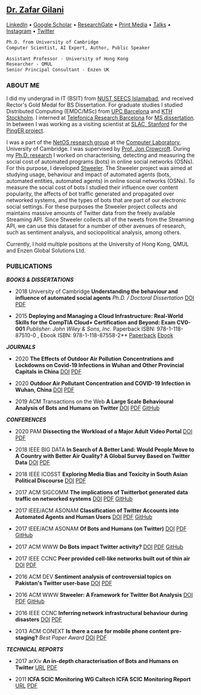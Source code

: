 ## [Dr. Zafar Gilani](https://uk.linkedin.com/in/zafargilani)

[LinkedIn](https://uk.linkedin.com/in/zafargilani) • [Google Scholar](https://scholar.google.co.uk/citations?user=x2DVQjEAAAAJ) • [ResearchGate](https://www.researchgate.net/profile/Zafar_Gilani) • [Print Media](https://docs.google.com/document/d/1vWydb-0SsHMJsQdpxE3YnHmctAQhG_Wn4jA6SNgOr4U/edit) • [Talks](https://docs.google.com/document/d/1uVA2W_aoNSKAC5o92tt3mc1AZFW7fbJb5OVo5xUrH6M/edit) • [Instagram](https://www.instagram.com/zafilani/) • [Twitter](https://twitter.com/zafilani)

``` markdown
Ph.D. from University of Cambridge
Computer Scientist, AI Expert, Author, Public Speaker

Assistant Professor - University of Hong Kong
Researcher - QMUL
Senior Principal Consultant - Enzen UK
```

### ABOUT ME

I did my undergrad in IT (BSIT) from [NUST SEECS Islamabad](http://seecs.nust.edu.pk/), and received Rector's Gold Medal for BS Dissertation. For graduate studies I studied Distributed Computing (EMDC/MSc) from [UPC Barcelona](https://www.ac.upc.edu/emdc) and [KTH Stockholm](https://www.kth.se/en/studies/master/emdc). I interned at [Telefonica Research Barcelona](http://www.tid.es/) for [MS dissertation](http://www.ac.upc.edu/emdc-master-thesis). In between I was working as a visiting scientist at [SLAC, Stanford](http://maggie.seecs.nust.edu.pk/team.html) for the [PingER project](https://en.wikipedia.org/wiki/PingER_Project).

I was a part of the [NetOS research group](http://www.cl.cam.ac.uk/research/srg/netos/) at the [Computer Laboratory](http://www.cl.cam.ac.uk/), University of Cambridge. I was supervised by [Prof. Jon Crowcroft](http://www.cl.cam.ac.uk/~jac22/). During my [Ph.D. research](https://doi.org/10.17863/CAM.26395) I worked on characterising, detecting and measuring the social cost of automated programs (bots) in online social networks (OSNs). For this purpose, I developed [Stweeler](https://github.com/zafargilani/stcs). The Stweeler project was aimed at studying usage, behaviour and impact of automated agents (bots, automated entities, automated agents) in online social networks (OSNs). To measure the social cost of bots I studied their influence over content popularity, the affects of bot traffic generated and propagated over networked systems, and the types of bots that are part of our electronic social settings. For these purposes the Stweeler project collects and maintains massive amounts of Twitter data from the freely available Streaming API. Since Stweeler collects all of the tweets from the Streaming API, we can use this dataset for a number of other avenues of research, such as sentiment analysis, and sociopolitical analysis, among others.

Currently, I hold multiple positions at the University of Hong Kong, QMUL and Enzen Global Solutions Ltd.

### PUBLICATIONS

**_BOOKS & DISSERTATIONS_**

- 2018 University of Cambridge **Understanding the behaviour and influence of automated social agents** _Ph.D. / Doctoral Dissertation_ [DOI](https://doi.org/10.17863/CAM.26395) [PDF](https://www.researchgate.net/publication/327279748_Understanding_the_behaviour_and_influence_of_automated_social_agents)

- 2015 **Deploying and Managing a Cloud Infrastructure: Real-World Skills for the CompTIA Cloud+ Certification and Beyond: Exam CV0-001** _Publisher: John Wiley & Sons, Inc._ Paperback ISBN: 978-1-118-87510-0 , Ebook ISBN: 978-1-118-87558-2** [Paperback](https://www.wiley.com/en-gb/Deploying+and+Managing+a+Cloud+Infrastructure%3A+Real+World+Skills+for+the+CompTIA+Cloud%2B+Certification+and+Beyond%3A+Exam+CV0+001-p-9781118875100) [Ebook](https://www.wiley.com/en-gb/Deploying+and+Managing+a+Cloud+Infrastructure%3A+Real+World+Skills+for+the+CompTIA+Cloud%2B+Certification+and+Beyond%3A+Exam+CV0+001-p-9781118875582)

**_JOURNALS_**

- 2020 **The Effects of Outdoor Air Pollution Concentrations and Lockdowns on Covid-19 Infections in Wuhan and Other Provincial Capitals in China** [DOI](https://doi.org/10.20944/preprints202003.0364.v1) [PDF](https://www.researchgate.net/publication/340168473_The_Effects_of_Outdoor_Air_Pollution_Concentrations_and_Lockdowns_on_Covid-19_Infections_in_Wuhan_and_Other_Provincial_Capitals_in_China)

- 2020 **Outdoor Air Pollutant Concentration and COVID-19 Infection in Wuhan, China** [DOI](https://doi.org/10.1101/2020.05.19.20106484) [PDF](https://www.researchgate.net/publication/341663017_Outdoor_Air_Pollutant_Concentration_and_COVID-19_Infection_in_Wuhan_China)

- 2019 ACM Transactions on the Web **A Large Scale Behavioural Analysis of Bots and Humans on Twitter** [DOI](https://doi.org/10.1145/3298789) [PDF](https://www.researchgate.net/publication/330921386_A_Large-scale_Behavioural_Analysis_of_Bots_and_Humans_on_Twitter) [GitHub](https://github.com/zafargilani/stcs)

**_CONFERENCES_**

- 2020 PAM **Dissecting the Workload of a Major Adult Video Portal** [DOI](https://doi.org/10.1007/978-3-030-44081-7_16) [PDF](https://www.researchgate.net/publication/339015209_Dissecting_the_Workload_of_a_Major_Adult_Video_Portal)

- 2018 IEEE BIG DATA **In Search of A Better Land: Would People Move to A Country with Better Air Quality? A Global Survey Based on Twitter Data** [DOI](https://doi.org/10.1109/BigData.2018.8622532) [PDF](https://www.researchgate.net/publication/330626159_In_Search_of_A_Better_Land_Would_People_Move_to_A_Country_with_Better_Air_Quality_A_Global_Survey_Based_on_Twitter_Data)

- 2018 IEEE ICOSST **Exploring Media Bias and Toxicity in South Asian Political Discourse** [DOI](https://doi.org/10.1109/ICOSST.2018.8632183) [PDF](https://www.researchgate.net/publication/329032752_Exploring_Media_Bias_and_Toxicity_in_South_Asian_Political_Discourse)

- 2017 ACM SIGCOMM **The implications of Twitterbot generated data traffic on networked systems** [DOI](https://doi.org/10.1145/3123878.3131983) [PDF](https://www.researchgate.net/publication/319277172_The_Implications_of_Twitterbot_Generated_Data_Traffic_on_Networked_Systems) [GitHub](https://github.com/zafargilani/stcs)

- 2017 IEEE/ACM ASONAM **Classification of Twitter Accounts into Automated Agents and Human Users** [DOI](https://doi.org/10.1145/3110025.3110091) [PDF](https://www.researchgate.net/publication/320107367_Classification_of_Twitter_Accounts_into_Automated_Agents_and_Human_Users) [GitHub](https://github.com/zafargilani/stcs)

- 2017 IEEE/ACM ASONAM **Of Bots and Humans (on Twitter)** [DOI](https://doi.org/10.1145/3110025.3110090) [PDF](https://www.researchgate.net/publication/320107567_Of_Bots_and_Humans_on_Twitter) [GitHub](https://github.com/zafargilani/stcs)

- 2017 ACM WWW **Do Bots impact Twitter activity?** [DOI](https://doi.org/10.1145/3041021.3054255) [PDF](https://www.researchgate.net/publication/316605092_Do_Bots_Impact_Twitter_Activity) [GitHub](https://github.com/zafargilani/stcs)

- 2017 IEEE CCNC **Peer provided cell-like networks built out of thin air** [DOI](https://doi.org/10.1109/CCNC.2017.7983137) [PDF](https://www.researchgate.net/publication/308646111_Peer_provided_cell-like_networks_built_out_of_thin_air)

- 2016 ACM DEV **Sentiment analysis of controversial topics on Pakistan's Twitter user-base** [DOI](https://doi.org/10.1145/3001913.3006644) [PDF](https://www.researchgate.net/publication/311315660_Sentiment_analysis_of_controversial_topics_on_Pakistan's_Twitter_user-base)

- 2016 ACM WWW **Stweeler: A Framework for Twitter Bot Analysis** [DOI](https://doi.org/10.1145/2872518.2889360) [PDF](https://www.researchgate.net/publication/305641888_Stweeler_A_Framework_for_Twitter_Bot_Analysis) [GitHub](https://github.com/zafargilani/stcs)

- 2016 IEEE CCNC **Inferring network infrastructural behaviour during disasters** [DOI](https://doi.org/10.1109/CCNC.2016.7444855) [PDF](https://www.researchgate.net/publication/299644318_Inferring_network_infrastructural_behaviour_during_disasters)

- 2013 ACM CONEXT **Is there a case for mobile phone content pre-staging?** _Best Paper Award_ [DOI](https://doi.org/10.1145/2535372.2535414) [PDF](https://www.researchgate.net/publication/261851452_Is_there_a_case_for_mobile_phone_content_pre-staging)

**_TECHNICAL REPORTS_**

- 2017 arXiv **An in-depth characterisation of Bots and Humans on Twitter** [URL](https://arxiv.org/abs/1704.01508) [PDF](https://www.researchgate.net/publication/315795368_An_in-depth_characterisation_of_Bots_and_Humans_on_Twitter)

- 2011 **ICFA SCIC Monitoring WG Caltech ICFA SCIC Monitoring Report** [URL](http://monalisa.caltech.edu:8080/Slides/Public/SCICReports2011Final/NetworkMonitoringReport.pdf) [PDF](https://www.researchgate.net/publication/344460512_2010_-_2011_Report_of_the_ICFA-SCIC_Monitoring_Working_Group)
